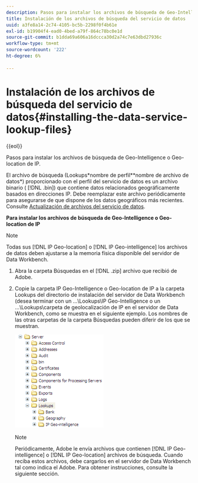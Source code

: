 ```yaml
---
description: Pasos para instalar los archivos de búsqueda de Geo-Intelligence o Geo-location de IP.
title: Instalación de los archivos de búsqueda del servicio de datos
uuid: a3fe8a14-2c74-4105-bc5b-2298f0f4b61e
exl-id: b19904f4-ead0-4bed-a79f-864c78bc0e1d
source-git-commit: b1dda69a606a16dccca30d2a74c7e63dbd27936c
workflow-type: tm+mt
source-wordcount: '222'
ht-degree: 6%

---
```


# Instalación de los archivos de búsqueda del servicio de datos{#installing-the-data-service-lookup-files}

{{eol}}

Pasos para instalar los archivos de búsqueda de Geo-Intelligence o Geo-location de IP.

El archivo de búsqueda (Lookups\*nombre de perfil*\*nombre de archivo de datos*) proporcionado con el perfil del servicio de datos es un archivo binario ( [!DNL .bin]) que contiene datos relacionados geográficamente basados en direcciones IP. Debe reemplazar este archivo periódicamente para asegurarse de que dispone de los datos geográficos más recientes. Consulte [Actualización de archivos del servicio de datos](../../../../home/c-geo-oview/c-wk-data-svcs/c-updt-data-svc-files.md#concept-2b3d11e4cb814fc09add5de58a87045c).

**Para instalar los archivos de búsqueda de Geo-Intelligence o Geo-location de IP**

>[!NOTE]
>
>Todas sus [!DNL IP Geo-location] o [!DNL IP Geo-intelligence] los archivos de datos deben ajustarse a la memoria física disponible del servidor de Data Workbench.

1. Abra la carpeta Búsquedas en el [!DNL .zip] archivo que recibió de Adobe.
1. Copie la carpeta IP Geo-Intelligence o Geo-location de IP a la carpeta Lookups del directorio de instalación del servidor de Data Workbench (desea terminar con un ...\Lookups\IP Geo-Intelligence o un ...\Lookups\carpeta de geolocalización de IP en el servidor de Data Workbench, como se muestra en el siguiente ejemplo. Los nombres de las otras carpetas de la carpeta Búsquedas pueden diferir de los que se muestran.

   ![Información sobre los pasos](assets/Geo_installLookups_dirIP.png)

   >[!NOTE]
   >
   >Periódicamente, Adobe le envía archivos que contienen [!DNL IP Geo-intelligence] o [!DNL IP Geo-location] archivos de búsqueda. Cuando reciba estos archivos, debe cargarlos en el servidor de Data Workbench tal como indica el Adobe. Para obtener instrucciones, consulte la siguiente sección.
